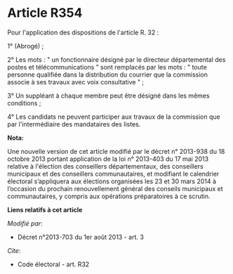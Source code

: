 # Article R354

Pour l'application des dispositions de l'article R. 32 :

1° (Abrogé) ; 

2° Les mots : " un fonctionnaire désigné par le directeur départemental des postes et télécommunications ” sont remplacés par
les mots : " toute personne qualifiée dans la distribution du courrier que la commission associe à ses travaux avec voix
consultative ” ; 

3° Un suppléant à chaque membre peut être désigné dans les mêmes conditions ; 

4° Les candidats ne peuvent participer aux travaux de la commission que par l'intermédiaire des mandataires des listes.

**Nota:**

Une nouvelle version de cet article modifié par le décret n° 2013-938 du 18 octobre 2013 portant application de la loi n°
2013-403 du 17 mai 2013 relative à l'élection des conseillers départementaux, des conseillers municipaux et des conseillers
communautaires, et modifiant le calendrier électoral s’appliquera aux élections organisées les 23 et 30 mars 2014 à
l’occasion du prochain renouvellement général des conseils municipaux et communautaires, y compris aux opérations
préparatoires à ce scrutin.

**Liens relatifs à cet article**

_Modifié par_:

  - Décret n°2013-703 du 1er août 2013 - art. 3

_Cite_:

  - Code électoral - art. R32
